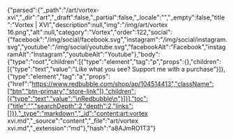 {"parsed":{"_path":"/art/vortex-xvi","_dir":"art","_draft":false,"_partial":false,"_locale":"","_empty":false,"title":"Vortex | XVI","description":null,"img":"/img/art/vortex 16.png","alt":null,"category":"Vortex","order":122,"social":{"facebook":"/img/social/facebook.svg","instagram":"/img/social/instagram.svg","youtube":"/img/social/youtube.svg","facebookAlt":"Facebook","instagramAlt":"Instagram","youtubeAlt":"Youtube"},"body":{"type":"root","children":[{"type":"element","tag":"p","props":{},"children":[{"type":"text","value":"Like what you see? Support me with a purchase"}]},{"type":"element","tag":"a","props":{"href":"https://www.redbubble.com/shop/ap/104514413","className":["btn","btn-primary","store-link"]},"children":[{"type":"text","value":"\nRedbubble\n"}]}],"toc":{"title":"","searchDepth":2,"depth":2,"links":[]}},"_type":"markdown","_id":"content:art:vortex xvi.md","_source":"content","_file":"art/vortex xvi.md","_extension":"md"},"hash":"a8AJmRO1T3"}